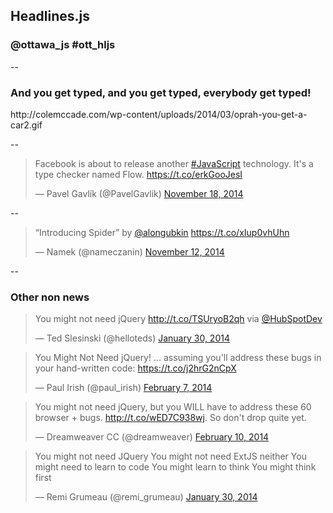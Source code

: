 <h2>Headlines.js</h2>
<h3>@ottawa_js #ott_hljs</h3>

--

<h3>And you get typed, and you get typed, everybody get typed!</h3>
<p>http://colemccade.com/wp-content/uploads/2014/03/oprah-you-get-a-car2.gif</p>
--

<blockquote class="twitter-tweet" lang="en"><p>Facebook is about to release another <a href="https://twitter.com/hashtag/JavaScript?src=hash">#JavaScript</a> technology. It&#39;s a type checker named Flow. <a href="https://t.co/erkGooJesI">https://t.co/erkGooJesI</a></p>&mdash; Pavel Gavlík (@PavelGavlik) <a href="https://twitter.com/PavelGavlik/status/534653996880117762">November 18, 2014</a></blockquote>

--

<blockquote class="twitter-tweet" lang="en"><p>“Introducing Spider” by <a href="https://twitter.com/alongubkin">@alongubkin</a> <a href="https://t.co/xIup0vhUhn">https://t.co/xIup0vhUhn</a></p>&mdash; Namek (@nameczanin) <a href="https://twitter.com/nameczanin/status/532466813880127488">November 12, 2014</a></blockquote>

--

<h3>Other non news</h3>

<blockquote class="twitter-tweet" lang="en"><p>You might not need jQuery <a href="http://t.co/TSUryoB2qh">http://t.co/TSUryoB2qh</a> via <a href="https://twitter.com/HubSpotDev">@HubSpotDev</a></p>&mdash; Ted Slesinski (@helloteds) <a href="https://twitter.com/helloteds/status/428935106720321537">January 30, 2014</a></blockquote>

<blockquote class="twitter-tweet" lang="en"><p>You Might Not Need jQuery! … assuming you&#39;ll address these bugs in your hand-written code: <a href="https://t.co/j2hrG2nCpX">https://t.co/j2hrG2nCpX</a></p>&mdash; Paul Irish (@paul_irish) <a href="https://twitter.com/paul_irish/status/431584056883429376">February 7, 2014</a></blockquote>

<blockquote class="twitter-tweet" lang="en"><p>You might not need jQuery, but you WILL have to address these 60 browser + bugs. <a href="http://t.co/wED7C938wj">http://t.co/wED7C938wj</a>. So don&#39;t drop quite yet.</p>&mdash; Dreamweaver CC (@dreamweaver) <a href="https://twitter.com/dreamweaver/status/433026572069515264">February 10, 2014</a></blockquote>

<blockquote class="twitter-tweet" lang="en"><p>You might not need JQuery&#10;You might not need ExtJS neither&#10;You might need to learn to code&#10;You might learn to think&#10;You might think first</p>&mdash; Remi Grumeau (@remi_grumeau) <a href="https://twitter.com/remi_grumeau/status/429010494934884352">January 30, 2014</a></blockquote>
